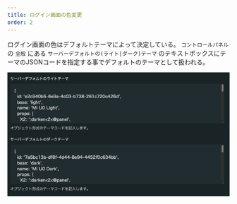 ```yaml
---
title: ログイン画面の色変更
order: 2
---
```


ログイン画面の色はデフォルトテーマによって決定している。
`コントロールパネル` の `全般` にある `サーバーデフォルトの(ライト|ダーク)テーマ` のテキストボックスにテーマのJSONコードを指定する事でデフォルトのテーマとして扱われる。

![入力箇所](./login-color/thumb1.png)